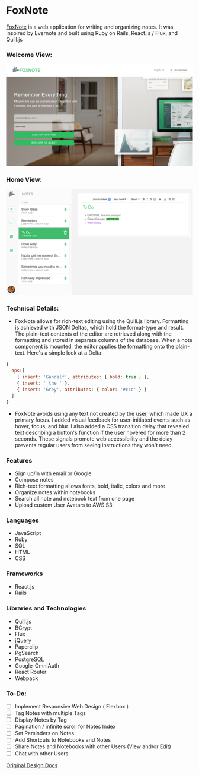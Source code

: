 # FoxNote

[FoxNote](http://foxnote.herokuapp.com/) is a web application for writing and organizing notes. It was
inspired by Evernote and built using Ruby on Rails, React.js / Flux, and Quill.js

### Welcome View:

[![welcome](./docs/images/Welcome.png)](http://foxnote.herokuapp.com/)

### Home View:

[![NoteShow](./docs/images/HomeView.png)](http://foxnote.herokuapp.com/)

### Technical Details:
* FoxNote allows for rich-text editing using the Quill.js library. Formatting
is achieved with JSON Deltas, which hold the format-type and result.
The plain-text contents of the editor are retrieved along with the formatting and stored
in separate columns of the database. When a note component is mounted, the editor applies
the formatting onto the plain-text. Here's a simple look at a Delta:

```javascript
{
  ops:[
    { insert: 'Gandalf', attributes: { bold: true } },
    { insert: ' the ' },
    { insert: 'Grey', attributes: { color: '#ccc' } }
  ]
}
```

* FoxNote avoids using any text not created by the user, which made UX a primary
focus. I added visual feedback for user-initiated events such as hover, focus, and blur.
I also added a CSS transition delay that revealed text describing a button's function if
the user hovered for more than 2 seconds. These signals promote web accessibility
and the delay prevents regular users from seeing instructions they won't need.


### Features
* Sign up/in with email or Google
* Compose notes
* Rich-text formatting allows fonts, bold, italic, colors and more
* Organize notes within notebooks
* Search all note and notebook text from one page
* Upload custom User Avatars to AWS S3

### Languages
* JavaScript
* Ruby
* SQL
* HTML
* CSS

### Frameworks

* React.js
* Rails

### Libraries and Technologies

* Quill.js
* BCrypt
* Flux
* jQuery
* Paperclip
* PgSearch
* PostgreSQL
* Google-OmniAuth
* React Router
* Webpack

### To-Do:
* [ ] Implement Responsive Web Design ( Flexbox )
* [ ] Tag Notes with multiple Tags
* [ ] Display Notes by Tag
* [ ] Pagination / infinite scroll for Notes Index
* [ ] Set Reminders on Notes
* [ ] Add Shortcuts to Notebooks and Notes
* [ ] Share Notes and Notebooks with other Users (View and/or Edit)
* [ ] Chat with other Users

[Original Design Docs](./docs/README.md)
